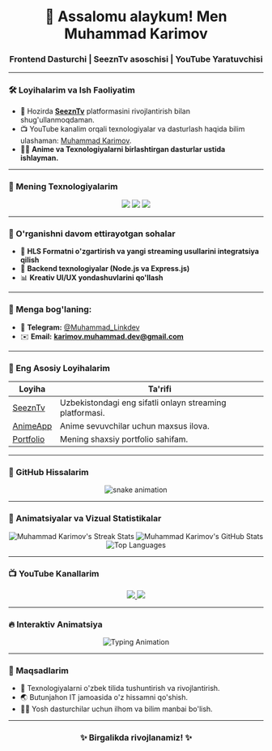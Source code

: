 <h1 align="center">👋 Assalomu alaykum! Men Muhammad Karimov</h1>
<h3 align="center">Frontend Dasturchi | SeeznTv asoschisi | YouTube Yaratuvchisi</h3>

---

### 🛠️ Loyihalarim va Ish Faoliyatim

- 🔭 Hozirda **[SeeznTv](https://github.com/Metasensei/SeeznTv)** platformasini rivojlantirish bilan shug'ullanmoqdaman.
- 📺 YouTube kanalim orqali texnologiyalar va dasturlash haqida bilim ulashaman: [Muhammad Karimov](https://www.youtube.com/@metaKarimov).
- 🧑‍💻 **Anime va Texnologiyalarni birlashtirgan dasturlar ustida ishlayman.**

---

### 🧰 Mening Texnologiyalarim

<div align="center">
    <img src="https://skillicons.dev/icons?i=html,css,bootstrap,sass,tailwind,js,ts,react,nextjs,redux" />
    <img src="https://skillicons.dev/icons?i=python,git,github,docker,vscode,figma,photoshop,illustrator" />
    <img src="https://skillicons.dev/icons?i=firebase,nodejs,express,mongodb,postman,linux" />
</div>

---

### 🌱 O'rganishni davom ettirayotgan sohalar

- 📘 **HLS Formatni o'zgartirish va yangi streaming usullarini integratsiya qilish**
- 🚀 **Backend texnologiyalar (Node.js va Express.js)**
- 📊 **Kreativ UI/UX yondashuvlarini qo'llash**

---

### 💬 Menga bog'laning:

- 📱 **Telegram:** [@Muhammad_Linkdev](https://t.me/Muhammad_Linkdev)
- ✉️ **Email:** **karimov.muhammad.dev@gmail.com**

---

### 🚀 Eng Asosiy Loyihalarim

| Loyiha | Ta'rifi |
|--------|---------|
| [SeeznTv](https://github.com/Metasensei/SeeznTv) | Uzbekistondagi eng sifatli onlayn streaming platformasi. |
| [AnimeApp](https://github.com/Metasensei/AnimeApp) | Anime sevuvchilar uchun maxsus ilova. |
| [Portfolio](https://github.com/Metasensei/Portfolio) | Mening shaxsiy portfolio sahifam. |

---

### 🐍 GitHub Hissalarim

<div align="center">
  <img alt="snake animation" src="https://raw.githubusercontent.com/Metasensei/Metasensei/output/github-contribution-grid-snake.svg" />
</div>

---

### 🎨 Animatsiyalar va Vizual Statistikalar

<div align="center">
  <img src="https://github-readme-streak-stats.herokuapp.com/?user=Metasensei&theme=radical" alt="Muhammad Karimov's Streak Stats" />
  <img src="https://github-readme-stats.vercel.app/api?username=Metasensei&show_icons=true&theme=radical" alt="Muhammad Karimov's GitHub Stats" />
  <img src="https://github-readme-stats.vercel.app/api/top-langs/?username=Metasensei&layout=compact&theme=radical" alt="Top Languages" />
</div>

---

### 📺 YouTube Kanallarim

<div align="center">
    <a href="https://www.youtube.com/@metaKarimov" target="_blank">
        <img src="https://img.shields.io/badge/Muhammad_Karimov-FF5733?style=flat&logo=youtube&logoColor=white" />
    </a>
    <a href="https://www.youtube.com/channel/UCQzjPZpeNKTo_b3uyQvmFdQ" target="_blank">
        <img src="https://img.shields.io/badge/TechMaster-2965F1?style=flat&logo=youtube&logoColor=white" />
    </a>
</div>

---

### 🔥 Interaktiv Animatsiya

<div align="center">
  <img src="https://readme-typing-svg.herokuapp.com?font=Fira+Code&weight=900&size=28&pause=1000&color=38B2AC&center=true&vCenter=true&width=435&lines=Frontend+Dasturchi;Anime+Sevuvchi;IT+Soha+O'qituvchisi" alt="Typing Animation" />
</div>

---

### 🎯 Maqsadlarim

- 🚀 Texnologiyalarni o'zbek tilida tushuntirish va rivojlantirish.
- 🌏 Butunjahon IT jamoasida o'z hissamni qo'shish.
- 🧑‍🏫 Yosh dasturchilar uchun ilhom va bilim manbai bo'lish.

---

<h3 align="center">✨ Birgalikda rivojlanamiz! ✨</h3>
